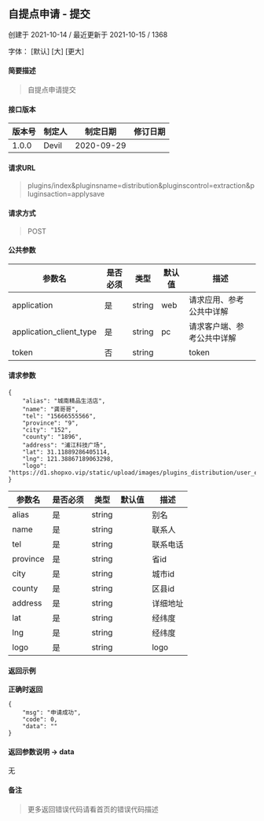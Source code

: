 ## 自提点申请 - 提交

创建于 2021-10-14 / 最近更新于 2021-10-15 / 1368

字体： \[默认\] \[大\] \[更大\]

#### 简要描述

> 自提点申请提交

#### 接口版本

| 版本号 | 制定人 | 制定日期 | 修订日期 |
| --- | --- | --- | --- |
| 1.0.0 | Devil | 2020-09-29 |  |

#### 请求URL

> plugins/index&pluginsname=distribution&pluginscontrol=extraction&pluginsaction=applysave

#### 请求方式

> POST

#### 公共参数

| 参数名 | 是否必须 | 类型 | 默认值 | 描述 |
| --- | --- | --- | --- | --- |
| application | 是 | string | web | 请求应用、参考公共中详解 |
| application\_client\_type | 是 | string | pc | 请求客户端、参考公共中详解 |
| token | 否 | string |  | token |

#### 请求参数

```
{
    "alias": "城南精品生活店",
    "name": "龚哥哥",
    "tel": "15666555566",
    "province": "9",
    "city": "152",
    "county": "1896",
    "address": "浦江科技广场",
    "lat": 31.11889286405114,
    "lng": 121.38867189063298,
    "logo": "https://d1.shopxo.vip/static/upload/images/plugins_distribution/user_extraction/1/2021/10/14/1634195938849323.png"
}
```

| 参数名 | 是否必须 | 类型 | 默认值 | 描述 |
| --- | --- | --- | --- | --- |
| alias | 是 | string |  | 别名 |
| name | 是 | string |  | 联系人 |
| tel | 是 | string |  | 联系电话 |
| province | 是 | string |  | 省id |
| city | 是 | string |  | 城市id |
| county | 是 | string |  | 区县id |
| address | 是 | string |  | 详细地址 |
| lat | 是 | string |  | 经纬度 |
| lng | 是 | string |  | 经纬度 |
| logo | 是 | string |  | logo |

#### 返回示例

**正确时返回**

```
{
    "msg": "申请成功",
    "code": 0,
    "data": ""
}
```

#### 返回参数说明 -> data

无

#### 备注

> 更多返回错误代码请看首页的错误代码描述
